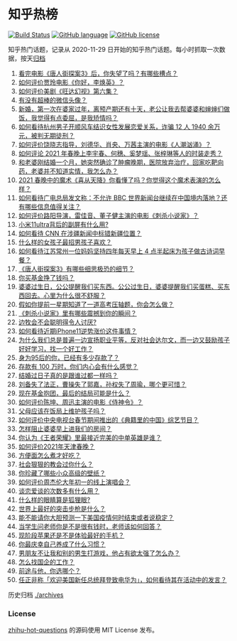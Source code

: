 # 知乎热榜
[![Build Status](https://github.com/ToWeLong/zhihu-hot-questions/workflows/CI/badge.svg)](https://github.com/ToWeLong/zhihu-hot-questions/actions)
[![GitHub language](https://img.shields.io/badge/language-golang-orange.svg)](https://golang.org/)
[![GitHub license](https://img.shields.io/github/license/ToWeLong/zhihu-hot-questions)](https://github.com/ToWeLong/zhihu-hot-questions/blob/main/LICENSE)

知乎热门话题，记录从 2020-11-29 日开始的知乎热门话题。每小时抓取一次数据，按天[归档](./archives)

<!-- BEGIN -->

1. [看完电影《唐人街探案3》后，你失望了吗？有哪些槽点？](https://www.zhihu.com/question/442574355)
1. [如何评价贾玲电影《你好，李焕英》？](https://www.zhihu.com/question/350520117)
1. [如何评价美剧《旺达幻视》第六集？](https://www.zhihu.com/question/444083641)
1. [有没有超棒的微信头像？](https://www.zhihu.com/question/432712007)
1. [新婚，第一次在婆家过年，离预产期还有十天，老公让我去帮婆婆和婶婶们做饭，我觉得有点委屈，是我矫情吗？](https://www.zhihu.com/question/444053926)
1. [如何看待杭州男子开顺风车结识女性发展恋爱关系，诈骗 12 人 1940 余万元，被判无期徒刑？](https://www.zhihu.com/question/443917776)
1. [如何评价饶晓志指导，刘德华、肖央、万茜主演的电影《人潮汹涌》？](https://www.zhihu.com/question/443661027)
1. [如何评论 2021 年春晚上李宇春、何穗、奚梦瑶、张梓琳等人的时装走秀？](https://www.zhihu.com/question/443978501)
1. [和老婆刚结婚一个月，她突然确诊了肿瘤晚期，医院放弃治疗，回家吃靶向药，老婆并不知道实情，我怎么办？](https://www.zhihu.com/question/443414127)
1. [2021 春晚中的魔术《喜从天降》你看懂了吗？你觉得这个魔术表演的怎么样？](https://www.zhihu.com/question/444004747)
1. [如何看待广电总局发文称：不允许 BBC 世界新闻台继续在中国境内落地？还有哪些信息值得关注？](https://www.zhihu.com/question/444040251)
1. [如何评价路阳导演，雷佳音、董子健主演的电影《刺杀小说家》？](https://www.zhihu.com/question/442322197)
1. [小米11ultra背后的副屏有什么用?](https://www.zhihu.com/question/444063750)
1. [如何看待 CNN 在涉疆新闻中标错新疆位置？](https://www.zhihu.com/question/444080996)
1. [什么样的女孩子最招男孩子喜欢？](https://www.zhihu.com/question/356308668)
1. [如何看待江苏常州一位妈妈坚持四年每天早上 4 点半起床为孩子做古诗词早餐？](https://www.zhihu.com/question/443470170)
1. [《唐人街探案3》有哪些细思极恐的细节？](https://www.zhihu.com/question/363568432)
1. [你买基金挣了钱吗？](https://www.zhihu.com/question/410574473)
1. [婆婆过生日，公公提醒我们买东西。公公过生日，婆婆提醒我们买蛋糕、买东西回去。心里为什么很不舒服？](https://www.zhihu.com/question/308825931)
1. [假如你提前一星期知道了一道高考压轴题，你会怎么做？](https://www.zhihu.com/question/441336497)
1. [《刺杀小说家》里有哪些震撼到你的瞬间？](https://www.zhihu.com/question/315928062)
1. [边牧会不会聪明得令人讨厌?](https://www.zhihu.com/question/393601336)
1. [如何看待近期iPhone11逆势涨价这件事情？](https://www.zhihu.com/question/439628528)
1. [为什么我们总是普遍一边宣扬职业平等，反对社会达尔文，而一边又鼓励孩子好好学习，找一个好工作？](https://www.zhihu.com/question/443552685)
1. [身为95后的你，已经有多少存款了？](https://www.zhihu.com/question/394458863)
1. [存款有 100 万时，你们内心会有什么感觉？](https://www.zhihu.com/question/435393939)
1. [结婚过日子真的是跟谁过都一样吗？](https://www.zhihu.com/question/434106172)
1. [刘备失了法正，曹操失了郭嘉，孙权失了周瑜，哪个更可惜？](https://www.zhihu.com/question/443610265)
1. [现在基金抱团，最后的结局可能是什么？](https://www.zhihu.com/question/438846560)
1. [如何评价陈坤、周迅主演的电影《侍神令》？](https://www.zhihu.com/question/436887810)
1. [父母应该在饭局上维护孩子吗？](https://www.zhihu.com/question/419829368)
1. [如何评价中央电视台春节期间推出的《典籍里的中国》综艺节目？](https://www.zhihu.com/question/444106315)
1. [怎样阻止婆婆早上进我们的房间？](https://www.zhihu.com/question/397638274)
1. [你认为《王者荣耀》里最接近完美的中单英雄是谁？](https://www.zhihu.com/question/441413465)
1. [如何评价2021年天津春晚？](https://www.zhihu.com/question/443858013)
1. [方便面怎么煮才好吃？](https://www.zhihu.com/question/286332661)
1. [社会狠狠的教会过你什么？](https://www.zhihu.com/question/431538148)
1. [你珍藏了哪些小众高级的壁纸？](https://www.zhihu.com/question/434424393)
1. [如何评价周杰伦大年初一的线上演唱会？](https://www.zhihu.com/question/444107810)
1. [谈恋爱谈的次数多有什么用？](https://www.zhihu.com/question/334622048)
1. [什么样的眼睛算是狐狸眼?](https://www.zhihu.com/question/299923465)
1. [世界上最好的突击步枪是什么？](https://www.zhihu.com/question/443302547)
1. [能不能请你大胆预测一下美国疫情何时结束或者说稳定？](https://www.zhihu.com/question/440957753)
1. [当学生问老师你是不是很有钱时，老师该如何回答？](https://www.zhihu.com/question/438305748)
1. [现阶段苹果还是不是体验最好的手机？](https://www.zhihu.com/question/321893207)
1. [你最庆幸自己养成了什么习惯？](https://www.zhihu.com/question/393200731)
1. [男朋友不让我和别的男生打游戏，他占有欲太强了怎么办？](https://www.zhihu.com/question/407902269)
1. [怎么找国企的工作？](https://www.zhihu.com/question/287580085)
1. [前途与他，你选哪个？](https://www.zhihu.com/question/441190417)
1. [任正非称「欢迎美国新任总统拜登致电华为」，如何看待其在活动中的发言？](https://www.zhihu.com/question/443750066)

<!-- END -->

历史归档 [./archives](./archives)


### License
[zhihu-hot-questions](https://github.com/towelong/zhihu-hot-questions) 的源码使用 MIT License 发布。